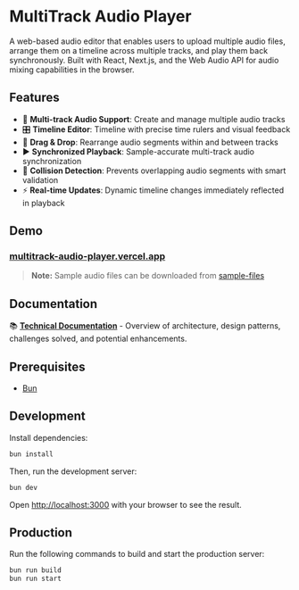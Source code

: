 # MultiTrack Audio Player

A web-based audio editor that enables users to upload multiple audio files, arrange them on a timeline across multiple tracks, and play them back synchronously. Built with React, Next.js, and the Web Audio API for audio mixing capabilities in the browser.

## Features

- 🎵 **Multi-track Audio Support**: Create and manage multiple audio tracks
- 🎛️ **Timeline Editor**: Timeline with precise time rulers and visual feedback
- 🔄 **Drag & Drop**: Rearrange audio segments within and between tracks
- ▶️ **Synchronized Playback**: Sample-accurate multi-track audio synchronization
- 🚫 **Collision Detection**: Prevents overlapping audio segments with smart validation
- ⚡ **Real-time Updates**: Dynamic timeline changes immediately reflected in playback

## Demo

### [multitrack-audio-player.vercel.app](https://multitrack-audio-player.vercel.app)

> **Note:** Sample audio files can be downloaded from [sample-files](/sample-files)

## Documentation

📚 **[Technical Documentation](docs/technical-documentation.md)** - Overview of architecture, design patterns, challenges solved, and potential enhancements.

## Prerequisites

- [Bun](https://bun.sh/)

## Development

Install dependencies:

```bash
bun install
```

Then, run the development server:

```bash
bun dev
```

Open [http://localhost:3000](http://localhost:3000) with your browser to see the result.

## Production

Run the following commands to build and start the production server:

```bash
bun run build
bun run start
```
